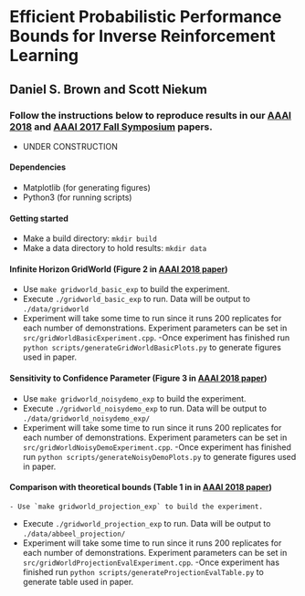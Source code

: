 # Efficient Probabilistic Performance Bounds for Inverse Reinforcement Learning
## Daniel S. Brown and Scott Niekum
### Follow the instructions below to reproduce results in our <a href="https://arxiv.org/abs/1707.00724">AAAI 2018</a> and <a href="https://www.cs.utexas.edu/~dsbrown/pubs/Brown_AAAIFS17.pdf">AAAI 2017 Fall Symposium</a> papers.

  - UNDER CONSTRUCTION
  
  #### Dependencies
  - Matplotlib (for generating figures)
  - Python3 (for running scripts)
  
  #### Getting started
  - Make a build directory: `mkdir build`
  - Make a data directory to hold results: `mkdir data`
  
  #### Infinite Horizon GridWorld (Figure 2 in <a href="https://arxiv.org/abs/1707.00724">AAAI 2018 paper</a>)
  - Use `make gridworld_basic_exp` to build the experiment.
  - Execute `./gridworld_basic_exp` to run. Data will be output to `./data/gridworld`
  - Experiment will take some time to run since it runs 200 replicates for each number of demonstrations. Experiment parameters can be set in `src/gridWorldBasicExperiment.cpp`. 
  -Once experiment has finished run `python scripts/generateGridWorldBasicPlots.py` to generate figures used in paper.
  
  
  
  #### Sensitivity to Confidence Parameter (Figure 3 in <a href="https://arxiv.org/abs/1707.00724">AAAI 2018 paper</a>)
  - Use `make gridworld_noisydemo_exp` to build the experiment.
  - Execute `./gridworld_noisydemo_exp` to run. Data will be output to `./data/gridworld_noisydemo_exp/`
  - Experiment will take some time to run since it runs 200 replicates for each number of demonstrations. Experiment parameters can be set in `src/gridWorldNoisyDemoExperiment.cpp`. 
  -Once experiment has finished run `python scripts/generateNoisyDemoPlots.py` to generate figures used in paper.
  
  
  #### Comparison with theoretical bounds (Table 1 in in <a href="https://arxiv.org/abs/1707.00724">AAAI 2018 paper</a>)
    - Use `make gridworld_projection_exp` to build the experiment.
  - Execute `./gridworld_projection_exp` to run. Data will be output to `./data/abbeel_projection/`
  - Experiment will take some time to run since it runs 200 replicates for each number of demonstrations. Experiment parameters can be set in `src/gridWorldProjectionEvalExperiment.cpp`. 
  -Once experiment has finished run `python scripts/generateProjectionEvalTable.py` to generate table used in paper.
  

